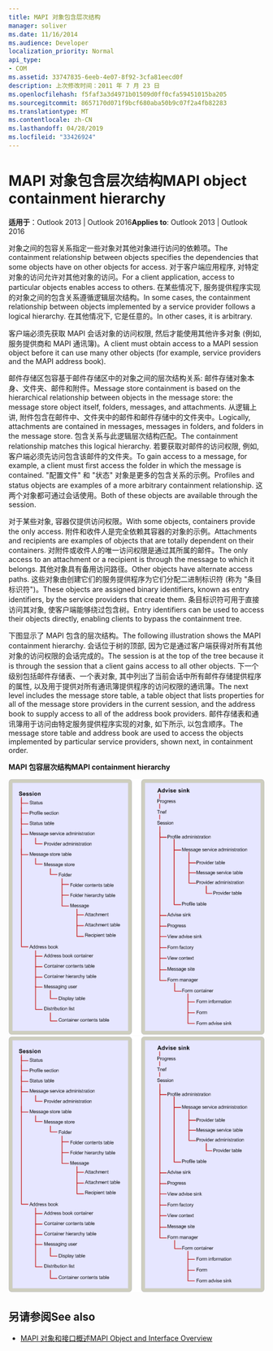 ```yaml
---
title: MAPI 对象包含层次结构
manager: soliver
ms.date: 11/16/2014
ms.audience: Developer
localization_priority: Normal
api_type:
- COM
ms.assetid: 33747835-6eeb-4e07-8f92-3cfa81eecd0f
description: 上次修改时间：2011 年 7 月 23 日
ms.openlocfilehash: f5faf3a3d4971b01509d0ff0cfa59451015ba205
ms.sourcegitcommit: 8657170d071f9bcf680aba50b9c07f2a4fb82283
ms.translationtype: MT
ms.contentlocale: zh-CN
ms.lasthandoff: 04/28/2019
ms.locfileid: "33426924"
---
```

# <a name="mapi-object-containment-hierarchy"></a><span data-ttu-id="825db-103">MAPI 对象包含层次结构</span><span class="sxs-lookup"><span data-stu-id="825db-103">MAPI object containment hierarchy</span></span>
  
<span data-ttu-id="825db-104">**适用于**：Outlook 2013 | Outlook 2016</span><span class="sxs-lookup"><span data-stu-id="825db-104">**Applies to**: Outlook 2013 | Outlook 2016</span></span> 
  
<span data-ttu-id="825db-105">对象之间的包容关系指定一些对象对其他对象进行访问的依赖项。</span><span class="sxs-lookup"><span data-stu-id="825db-105">The containment relationship between objects specifies the dependencies that some objects have on other objects for access.</span></span> <span data-ttu-id="825db-106">对于客户端应用程序, 对特定对象的访问允许对其他对象的访问。</span><span class="sxs-lookup"><span data-stu-id="825db-106">For a client application, access to particular objects enables access to others.</span></span> <span data-ttu-id="825db-107">在某些情况下, 服务提供程序实现的对象之间的包含关系遵循逻辑层次结构。</span><span class="sxs-lookup"><span data-stu-id="825db-107">In some cases, the containment relationship between objects implemented by a service provider follows a logical hierarchy.</span></span> <span data-ttu-id="825db-108">在其他情况下, 它是任意的。</span><span class="sxs-lookup"><span data-stu-id="825db-108">In other cases, it is arbitrary.</span></span> 
  
<span data-ttu-id="825db-109">客户端必须先获取 MAPI 会话对象的访问权限, 然后才能使用其他许多对象 (例如, 服务提供商和 MAPI 通讯簿)。</span><span class="sxs-lookup"><span data-stu-id="825db-109">A client must obtain access to a MAPI session object before it can use many other objects (for example, service providers and the MAPI address book).</span></span>
  
<span data-ttu-id="825db-110">邮件存储区包容基于邮件存储区中的对象之间的层次结构关系: 邮件存储对象本身、文件夹、邮件和附件。</span><span class="sxs-lookup"><span data-stu-id="825db-110">Message store containment is based on the hierarchical relationship between objects in the message store: the message store object itself, folders, messages, and attachments.</span></span> <span data-ttu-id="825db-111">从逻辑上讲, 附件包含在邮件中、文件夹中的邮件和邮件存储中的文件夹中。</span><span class="sxs-lookup"><span data-stu-id="825db-111">Logically, attachments are contained in messages, messages in folders, and folders in the message store.</span></span> <span data-ttu-id="825db-112">包含关系与此逻辑层次结构匹配。</span><span class="sxs-lookup"><span data-stu-id="825db-112">The containment relationship matches this logical hierarchy.</span></span> <span data-ttu-id="825db-113">若要获取对邮件的访问权限, 例如, 客户端必须先访问包含该邮件的文件夹。</span><span class="sxs-lookup"><span data-stu-id="825db-113">To gain access to a message, for example, a client must first access the folder in which the message is contained.</span></span> <span data-ttu-id="825db-114">"配置文件" 和 "状态" 对象是更多的包含关系的示例。</span><span class="sxs-lookup"><span data-stu-id="825db-114">Profiles and status objects are examples of a more arbitrary containment relationship.</span></span> <span data-ttu-id="825db-115">这两个对象都可通过会话使用。</span><span class="sxs-lookup"><span data-stu-id="825db-115">Both of these objects are available through the session.</span></span> 
  
<span data-ttu-id="825db-116">对于某些对象, 容器仅提供访问权限。</span><span class="sxs-lookup"><span data-stu-id="825db-116">With some objects, containers provide the only access.</span></span> <span data-ttu-id="825db-117">附件和收件人是完全依赖其容器的对象的示例。</span><span class="sxs-lookup"><span data-stu-id="825db-117">Attachments and recipients are examples of objects that are totally dependent on their containers.</span></span> <span data-ttu-id="825db-118">对附件或收件人的唯一访问权限是通过其所属的邮件。</span><span class="sxs-lookup"><span data-stu-id="825db-118">The only access to an attachment or a recipient is through the message to which it belongs.</span></span> <span data-ttu-id="825db-119">其他对象具有备用访问路径。</span><span class="sxs-lookup"><span data-stu-id="825db-119">Other objects have alternate access paths.</span></span> <span data-ttu-id="825db-120">这些对象由创建它们的服务提供程序为它们分配二进制标识符 (称为 "条目标识符")。</span><span class="sxs-lookup"><span data-stu-id="825db-120">These objects are assigned binary identifiers, known as entry identifiers, by the service providers that create them.</span></span> <span data-ttu-id="825db-121">条目标识符可用于直接访问其对象, 使客户端能够绕过包含树。</span><span class="sxs-lookup"><span data-stu-id="825db-121">Entry identifiers can be used to access their objects directly, enabling clients to bypass the containment tree.</span></span> 
  
<span data-ttu-id="825db-122">下图显示了 MAPI 包含的层次结构。</span><span class="sxs-lookup"><span data-stu-id="825db-122">The following illustration shows the MAPI containment hierarchy.</span></span> <span data-ttu-id="825db-123">会话位于树的顶部, 因为它是通过客户端获得对所有其他对象的访问权限的会话完成的。</span><span class="sxs-lookup"><span data-stu-id="825db-123">The session is at the top of the tree because it is through the session that a client gains access to all other objects.</span></span> <span data-ttu-id="825db-124">下一个级别包括邮件存储表、一个表对象, 其中列出了当前会话中所有邮件存储提供程序的属性, 以及用于提供对所有通讯簿提供程序的访问权限的通讯簿。</span><span class="sxs-lookup"><span data-stu-id="825db-124">The next level includes the message store table, a table object that lists properties for all of the message store providers in the current session, and the address book to supply access to all of the address book providers.</span></span> <span data-ttu-id="825db-125">邮件存储表和通讯簿用于访问由特定服务提供程序实现的对象, 如下所示, 以包含顺序。</span><span class="sxs-lookup"><span data-stu-id="825db-125">The message store table and address book are used to access the objects implemented by particular service providers, shown next, in containment order.</span></span>
  
<span data-ttu-id="825db-126">**MAPI 包容层次结构**</span><span class="sxs-lookup"><span data-stu-id="825db-126">**MAPI containment hierarchy**</span></span>
  
<span data-ttu-id="825db-127">![MAPI 包含层次结构](media/amapi_41.gif "MAPI 包含层次结构")</span><span class="sxs-lookup"><span data-stu-id="825db-127">![MAPI containment hierarchy](media/amapi_41.gif "MAPI containment hierarchy")</span></span>
  
## <a name="see-also"></a><span data-ttu-id="825db-128">另请参阅</span><span class="sxs-lookup"><span data-stu-id="825db-128">See also</span></span>

- [<span data-ttu-id="825db-129">MAPI 对象和接口概述</span><span class="sxs-lookup"><span data-stu-id="825db-129">MAPI Object and Interface Overview</span></span>](mapi-object-and-interface-overview.md)

